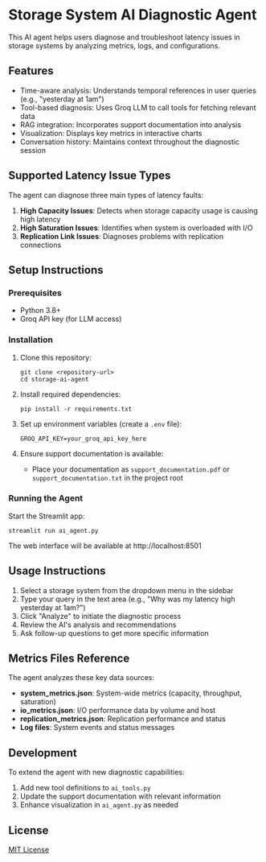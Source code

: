 # Storage System AI Diagnostic Agent

This AI agent helps users diagnose and troubleshoot latency issues in storage systems by analyzing metrics, logs, and configurations.

## Features

- Time-aware analysis: Understands temporal references in user queries (e.g., "yesterday at 1am")
- Tool-based diagnosis: Uses Groq LLM to call tools for fetching relevant data
- RAG integration: Incorporates support documentation into analysis
- Visualization: Displays key metrics in interactive charts
- Conversation history: Maintains context throughout the diagnostic session

## Supported Latency Issue Types

The agent can diagnose three main types of latency faults:

1. **High Capacity Issues**: Detects when storage capacity usage is causing high latency
2. **High Saturation Issues**: Identifies when system is overloaded with I/O
3. **Replication Link Issues**: Diagnoses problems with replication connections

## Setup Instructions

### Prerequisites

- Python 3.8+
- Groq API key (for LLM access)

### Installation

1. Clone this repository:
   ```
   git clone <repository-url>
   cd storage-ai-agent
   ```

2. Install required dependencies:
   ```
   pip install -r requirements.txt
   ```

3. Set up environment variables (create a `.env` file):
   ```
   GROQ_API_KEY=your_groq_api_key_here
   ```

4. Ensure support documentation is available:
   - Place your documentation as `support_documentation.pdf` or `support_documentation.txt` in the project root

### Running the Agent

Start the Streamlit app:
```
streamlit run ai_agent.py
```

The web interface will be available at http://localhost:8501

## Usage Instructions

1. Select a storage system from the dropdown menu in the sidebar
2. Type your query in the text area (e.g., "Why was my latency high yesterday at 1am?")
3. Click "Analyze" to initiate the diagnostic process
4. Review the AI's analysis and recommendations
5. Ask follow-up questions to get more specific information

## Metrics Files Reference

The agent analyzes these key data sources:

- **system_metrics.json**: System-wide metrics (capacity, throughput, saturation)
- **io_metrics.json**: I/O performance data by volume and host
- **replication_metrics.json**: Replication performance and status
- **Log files**: System events and status messages

## Development

To extend the agent with new diagnostic capabilities:

1. Add new tool definitions to `ai_tools.py`
2. Update the support documentation with relevant information
3. Enhance visualization in `ai_agent.py` as needed

## License

[MIT License](LICENSE)
